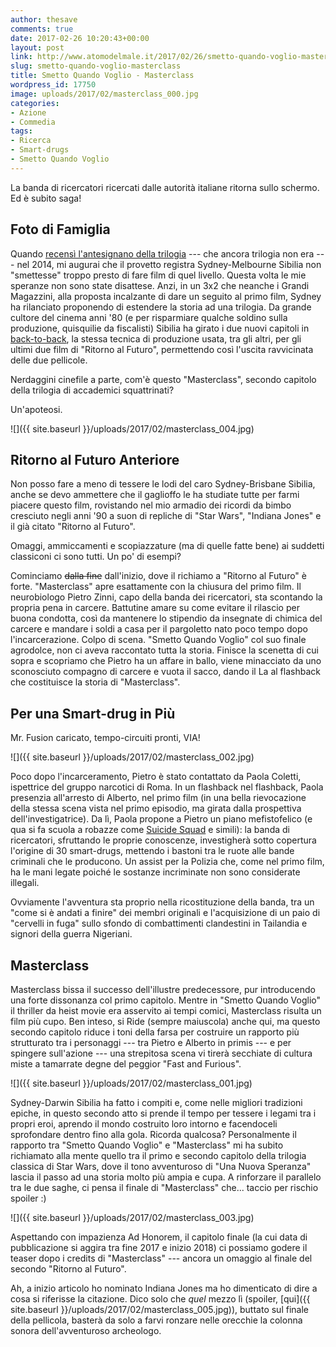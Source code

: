 ```yaml
---
author: thesave
comments: true
date: 2017-02-26 10:20:43+00:00
layout: post
link: http://www.atomodelmale.it/2017/02/26/smetto-quando-voglio-masterclass/
slug: smetto-quando-voglio-masterclass
title: Smetto Quando Voglio - Masterclass
wordpress_id: 17750
image: uploads/2017/02/masterclass_000.jpg
categories:
- Azione
- Commedia
tags:
- Ricerca
- Smart-drugs
- Smetto Quando Voglio
---
```


La banda di ricercatori ricercati dalle autorità italiane ritorna sullo schermo. Ed è subito saga!

## Foto di Famiglia

Quando [recensì l'antesignano della trilogia](/2014/02/13/smetto-quando-voglio.html) --- che ancora trilogia non era --- nel 2014, mi augurai che il provetto registra Sydney-Melbourne Sibilia non "smettesse" troppo presto di fare film di quel livello. Questa volta le mie speranze non sono state disattese. Anzi, in un 3x2 che neanche i Grandi Magazzini, alla proposta incalzante di dare un seguito al primo film, Sydney ha rilanciato proponendo di estendere la storia ad una trilogia. Da grande cultore del cinema anni '80 (e per risparmiare qualche soldino sulla produzione, quisquilie da fiscalisti) Sibilia ha girato i due nuovi capitoli in [back-to-back](https://en.wikipedia.org/wiki/Back_to_back_film_production), la stessa tecnica di produzione usata, tra gli altri, per gli ultimi due film di "Ritorno al Futuro", permettendo così l'uscita ravvicinata delle due pellicole.

Nerdaggini cinefile a parte, com'è questo "Masterclass", secondo capitolo della trilogia di accademici squattrinati?

Un'apoteosi.

![]({{ site.baseurl }}/uploads/2017/02/masterclass_004.jpg)

## Ritorno al Futuro Anteriore

Non posso fare a meno di tessere le lodi del caro Sydney-Brisbane Sibilia, anche se devo ammettere che il gaglioffo le ha studiate tutte per farmi piacere questo film, rovistando nel mio armadio dei ricordi da bimbo cresciuto negli anni '90 a suon di repliche di "Star Wars", "Indiana Jones" e il già citato "Ritorno al Futuro".

Omaggi, ammiccamenti e scopiazzature (ma di quelle fatte bene) ai suddetti classiconi ci sono tutti. Un po' di esempi?

Cominciamo <del>dalla fine</del> dall'inizio, dove il richiamo a "Ritorno al Futuro" è forte. "Masterclass" apre esattamente con la chiusura del primo film. Il neurobiologo Pietro Zinni, capo della banda dei ricercatori, sta scontando la propria pena in carcere. Battutine amare su come evitare il rilascio per buona condotta, così da mantenere lo stipendio da insegnate di chimica del carcere e mandare i soldi a casa per il pargoletto nato poco tempo dopo l'incarcerazione. Colpo di scena. "Smetto Quando Voglio" col suo finale agrodolce, non ci aveva raccontato tutta la storia. Finisce la scenetta di cui sopra e scopriamo che Pietro ha un affare in ballo, viene minacciato da uno sconosciuto compagno di carcere e vuota il sacco, dando il La al flashback che costituisce la storia di "Masterclass".

## Per una Smart-drug in Più

Mr. Fusion caricato, tempo-circuiti pronti, VIA!

![]({{ site.baseurl }}/uploads/2017/02/masterclass_002.jpg)

Poco dopo l'incarceramento, Pietro è stato contattato da Paola Coletti, ispettrice del gruppo narcotici di Roma. In un flashback nel flashback, Paola presenzia all'arresto di Alberto, nel primo film (in una bella rievocazione della stessa scena vista nel primo episodio, ma girata dalla prospettiva dell'investigatrice). Da lì, Paola propone a Pietro un piano mefistofelico (e qua si fa scuola a robazze come [Suicide Squad](/2016/08/24/suicide-squad.html) e simili): la banda di ricercatori, sfruttando le proprie conoscenze, investigherà sotto copertura l'origine di 30 smart-drugs, mettendo i bastoni tra le ruote alle bande criminali che le producono. Un assist per la Polizia che, come nel primo film, ha le mani legate poiché le sostanze incriminate non sono considerate illegali.

Ovviamente l'avventura sta proprio nella ricostituzione della banda, tra un "come si è andati a finire" dei membri originali e l'acquisizione di un paio di "cervelli in fuga" sullo sfondo di combattimenti clandestini in Tailandia e signori della guerra Nigeriani.

## Masterclass

Masterclass bissa il successo dell'illustre predecessore, pur introducendo una forte dissonanza col primo capitolo. Mentre in "Smetto Quando Voglio" il thriller da heist movie era asservito ai tempi comici, Masterclass risulta un film più cupo. Ben inteso, si Ride (sempre maiuscola) anche qui, ma questo secondo capitolo riduce i toni della farsa per costruire un rapporto più strutturato tra i personaggi --- tra Pietro e Alberto in primis --- e per spingere sull'azione --- una strepitosa scena vi tirerà secchiate di cultura miste a tamarrate degne del peggior "Fast and Furious".

![]({{ site.baseurl }}/uploads/2017/02/masterclass_001.jpg)

Sydney-Darwin Sibilia ha fatto i compiti e, come nelle migliori tradizioni epiche, in questo secondo atto si prende il tempo per tessere i legami tra i propri eroi, aprendo il mondo costruito loro intorno e facendoceli sprofondare dentro fino alla gola. Ricorda qualcosa? Personalmente il rapporto tra "Smetto Quando Voglio" e "Masterclass" mi ha subito richiamato alla mente quello tra il primo e secondo capitolo della trilogia classica di Star Wars, dove il tono avventuroso di "Una Nuova Speranza" lascia il passo ad una storia molto più ampia e cupa. A rinforzare il parallelo tra le due saghe, ci pensa il finale di "Masterclass" che... taccio per rischio spoiler :)

![]({{ site.baseurl }}/uploads/2017/02/masterclass_003.jpg)

Aspettando con impazienza Ad Honorem, il capitolo finale (la cui data di pubblicazione si aggira tra fine 2017 e inizio 2018) ci possiamo godere il teaser dopo i credits di "Masterclass" --- ancora un omaggio al finale del secondo "Ritorno al Futuro".

Ah, a inizio articolo ho nominato Indiana Jones ma ho dimenticato di dire a cosa si riferisse la citazione. Dico solo che _quel_ mezzo lì (spoiler, [qui]({{ site.baseurl }}/uploads/2017/02/masterclass_005.jpg)), buttato sul finale della pellicola, basterà da solo a farvi ronzare nelle orecchie la colonna sonora dell'avventuroso archeologo.
